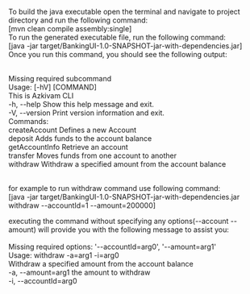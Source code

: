 <html >
<body>
<p>
To build the java executable open the terminal and navigate to project directory and  run the following command:<br>
[mvn clean compile assembly:single]<br>
To run the generated executable file, run the following command:<br>
[java -jar target/BankingUI-1.0-SNAPSHOT-jar-with-dependencies.jar]<br>
Once you run this command, you should see the following output:<br>
<br>
<p>
Missing required subcommand<br>
Usage:  [-hV] [COMMAND]<br>
This is Azkivam CLI<br>
  -h, --help      Show this help message and exit.<br>
  -V, --version   Print version information and exit.<br>
Commands:<br>
  createAccount   Defines a new Account<br>
  deposit         Adds funds to the account balance<br>
  getAccountInfo  Retrieve an account<br>
  transfer        Moves funds from one account to another<br>
  withdraw        Withdraw a specified amount from the account balance<br>
  <br>
<p>
for example to run withdraw command use following command:<br>
[java -jar target/BankingUI-1.0-SNAPSHOT-jar-with-dependencies.jar withdraw --accountId=1 --amount=200000]<br>
</p>
executing the command without specifying any options(--account --amount) will provide you with the following message to assist you:<br>
<br>
Missing required options: '--accountId=arg0', '--amount=arg1' <br>
Usage:  withdraw -a=arg1 -i=arg0 <br>
Withdraw a specified amount from the account balance <br>
  -a, --amount=arg1      the amount to withdraw <br>
  -i, --accountId=arg0 <br>

</body>
</html>
